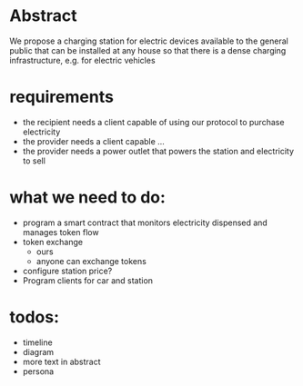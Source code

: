 # Abstract
We propose a charging station for electric devices available to the general public that can be installed at any house so that there is a dense charging infrastructure, e.g. for electric vehicles

# requirements
- the recipient needs a client capable of using our protocol to purchase electricity
- the provider needs a client capable …
- the provider needs a power outlet that powers the station and electricity to sell

# what we need to do:
- program a smart contract that monitors electricity dispensed and manages token flow
- token exchange    
  - ours
  - anyone can exchange tokens
- configure station price?
- Program clients for car and station

# todos:
- timeline
- diagram
- more text in abstract
- persona
